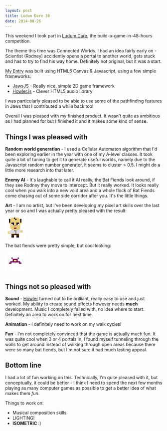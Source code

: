 ```yaml
---
layout: post
title: Ludum Dare 30
date: 2014-08-26
---
```

This weekend I took part in [Ludum Dare][LD], the build-a-game-in-48-hours competition.

The theme this time was Connected Worlds. I had an idea fairly early on - Scientist (Rodney) accidently opens a portal to another world, gets stuck and has to try to find his way home. Definitely not original, but it was a start.

[My Entry][ENTRY] was built using HTML5 Canvas & Javascript, using a few simple frameworks:

* [JawsJS][JAWS] - Really nice, simple 2D game framework
* [Howler.js][HOWL] - Clever HTML5 audio library

I was particularly pleased to be able to use some of the pathfinding features in Jaws that I contributed a while back too!

Overall I was pleased with my finished product. It wasn't quite as ambitious as I had planned for but I finished it and it makes some kind of sense.

## Things I was pleased with

**Random world generation** - I used a Cellular Automaton algorithm that I'd been exploring earlier in the year with one of my A-level classes. It took quite a bit of tuning to get it to generate useful worlds, namely due to the Javascript random number generator, it seems to cluster > 0.5. I might do a little more research into that later.

**Enemy AI** - It's laughable to call it AI really, the Bat Fiends look around, if they see Rodney they move to intercept. But it really worked. It looks really cool when you walk into a new void area and a whole flock of Bat Fiends come chasing out of some side corridor after you. It's the little things.

**Art** - I am no artist, but I've been developing my pixel art skills over the last year or so and I was actually pretty pleased with the result:

![Rodney the Scientist][RODNEY]

The bat fiends were pretty simple, but cool looking:

![Bat Fiend][BAT]

## Things not so pleased with

**Sound** - [Howler][HOWL] turned out to be brilliant, really easy to use and just worked. My ability to create sound effects however needs **much** development. Music I completely failed with, no idea where to start. Definitely an area to work on for next time.

**Animation** - I definitely need to work on my walk cycles!

**Fun** - I'm not completely convinced that the game is actually much fun. It was quite cool when 3 or 4 portals in, I found myself tunneling through the walls to get around instead of walking through open areas because there were so many bat fiends, but I'm not sure it had much lasting appeal.

## Bottom line

I had a lot of fun working on this. Technically, I'm quite pleased with it, but conceptually, it could be better - I think I need to spend the next few months playing as many computer games as possible to get a better idea of what makes them *fun*.

Things to work on:

* Musical composition skills
* LIGHTING!
* **ISOMETRIC** :)

[LD]: http://www.ludumdare.com/compo/
[ENTRY]: http://games.subdimension.co.uk/LD30/
[JAWS]: https://github.com/ippa/jaws
[HOWL]: https://github.com/goldfire/howler.js
[RODNEY]: /files/images/LD30_Rodney.gif
[BAT]: /files/images/LD30_bat_fiend.gif